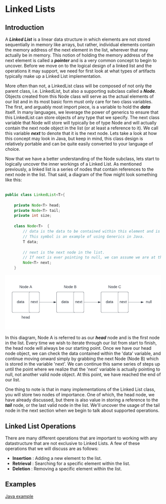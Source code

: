 # Linked Lists

## Introduction

A **_Linked List_** is a linear data structure in which elements are not stored sequentially in memory like arrays, but rather, individual elements contain the memory address of the next element in the list, wherever that may actually be in memory. This notion of holding the memory address of the next element is called a **_pointer_** and is a very common concept to begin to uncover. Before we move on to the logical design of a linked list and the operations it may support, we need for first look at what types of artifacts typically make up a Linked List implementation.

More often than not, a LinkedList class will be composed of not only the parent class, i.e. LinkedList, but also a supporting subclass called a **_Node_**. Objects created from this Node class will serve as the actual elements of our list and in its most basic form must only care for two class variables. The first, and arguably most import piece, is a variable to hold the **_data_** itself. In many languages, we leverage the power of generics to ensure that this LinkedList can store objects of any type that we specify. The next class variable that Node will store will typically be of type Node and will actually contain the next node object in the list (or at least a reference to it). We call this variable **_next_** to denote that it is the next node. Lets take a look at how this concept may look in Java, but keep in mind, this class design is relatively portable and can be quite easily converted to your language of choice.

Now that we have a better understanding of the Node subclass, lets start to logically uncover the inner workings of a Linked List. As mentioned previously, a linked list is a series of nodes that contain references to the next node in the list. That said, a diagram of the flow might look something like this:

```java

public class LinkedList<T>{

    private Node<T> head;
    private Node<T> tail;
    private int size;

    class Node<T>  {
        // data is the data to be contained within this element and is of type T. 
        // This symbol is an example of using Generics in Java.
        T data;
    
        // next is the next node in the list. 
        // If next is ever pointing to null, we can assume we are at the end of the list.
        Node<T> next;
    }
```

![linked-lists](../images/linked-list.png)


In this diagram, Node A is referred to as our **_head_** node and is the first node in the list. Every time we wish to iterate through our list from start to finish, the head node will always be our starting point. Once we have our head node object, we can check the data contained within the 'data' variable, and continue moving onward simply by grabbing the next Node (Node B) which is stored in the variable 'next'. We can continue this same series of steps up until the point where we realize that the 'next' variable is actually pointing to null, not another valid node object. At this point, we have reached the end of our list.

One thing to note is that in many implementations of the Linked List class, you will store two nodes of importance. One of which, the head node, we have already discussed, but there is also value in storing a reference to the **_tail_** node, or the last valid node in the list. We'll uncover the usage of the tail node in the next section when we begin to talk about supported operations.

## Linked List Operations

There are many different operations that are important to working with any datastructure that are not exclusive to Linked Lists. A few of these operations that we will discuss are as follows:

- **Insertion** : Adding a new element to the list.
- **Retrieval** : Searching for a specific element within the list.
- **Deletion** : Removing a specific element within the list.

## Examples

[Java example](examples/java/linked-list.java)
